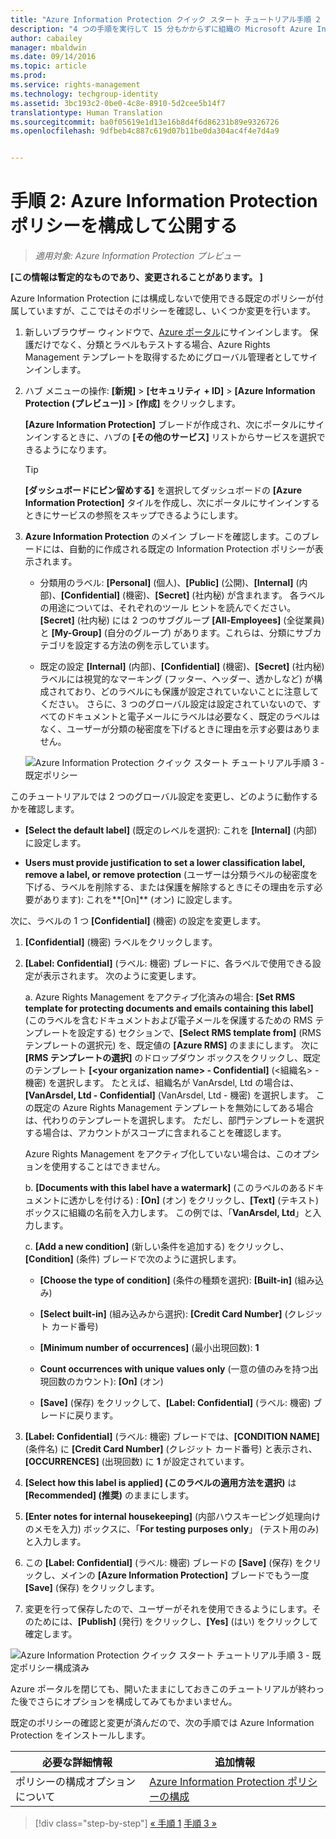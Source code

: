 ```yaml
---
title: "Azure Information Protection クイック スタート チュートリアル手順 2 | Azure Information Protection"
description: "4 つの手順を実行して 15 分もかからずに組織の Microsoft Azure Information Protection を簡単に試すことができる概要チュートリアルの手順 2 です。"
author: cabailey
manager: mbaldwin
ms.date: 09/14/2016
ms.topic: article
ms.prod: 
ms.service: rights-management
ms.technology: techgroup-identity
ms.assetid: 3bc193c2-0be0-4c8e-8910-5d2cee5b14f7
translationtype: Human Translation
ms.sourcegitcommit: ba0f05619e1d13e16b8d4f6d86231b89e9326726
ms.openlocfilehash: 9dfbeb4c887c619d07b11be0da304ac4f4e7d4a9


---
```


# 手順 2: Azure Information Protection ポリシーを構成して公開する

>*適用対象: Azure Information Protection プレビュー*

**[この情報は暫定的なものであり、変更されることがあります。 ]**

Azure Information Protection には構成しないで使用できる既定のポリシーが付属していますが、ここではそのポリシーを確認し、いくつか変更を行います。

1. 新しいブラウザー ウィンドウで、[Azure ポータル](https://portal.azure.com)にサインインします。 保護だけでなく、分類とラベルもテストする場合、Azure Rights Management テンプレートを取得するためにグローバル管理者としてサインインします。
 
2. ハブ メニューの操作: **[新規]** > **[セキュリティ + ID]** > **[Azure Information Protection (プレビュー)]** > **[作成]** をクリックします。

    **[Azure Information Protection]** ブレードが作成され、次にポータルにサインインするときに、ハブの **[その他のサービス]** リストからサービスを選択できるようになります。 

    > [!TIP] 
    > **[ダッシュボードにピン留めする]** を選択してダッシュボードの **[Azure Information Protection]** タイルを作成し、次にポータルにサインインするときにサービスの参照をスキップできるようにします。

3.  **Azure Information Protection** のメイン ブレードを確認します。このブレードには、自動的に作成される既定の Information Protection ポリシーが表示されます。
    
    - 分類用のラベル: **[Personal]** (個人)、**[Public]** (公開)、**[Internal]** (内部)、**[Confidential]** (機密)、**[Secret]** (社内秘) が含まれます。 各ラベルの用途については、それぞれのツール ヒントを読んでください。 **[Secret]** (社内秘) には 2 つのサブグループ **[All-Employees]** (全従業員) と **[My-Group]** (自分のグループ) があります。これらは、分類にサブカテゴリを設定する方法の例を示しています。

    - 既定の設定 **[Internal]** (内部)、**[Confidential]** (機密)、**[Secret]** (社内秘) ラベルには視覚的なマーキング (フッター、ヘッダー、透かしなど) が構成されており、どのラベルにも保護が設定されていないことに注意してください。 さらに、3 つのグローバル設定は設定されていないので、すべてのドキュメントと電子メールにラベルは必要なく、既定のラベルはなく、ユーザーが分類の秘密度を下げるときに理由を示す必要はありません。

    ![Azure Information Protection クイック スタート チュートリアル手順 3 - 既定ポリシー](../media/info-protect-policy.png)

このチュートリアルでは 2 つのグローバル設定を変更し、どのように動作するかを確認します。

-  **[Select the default label]** (既定のレベルを選択): これを **[Internal]** (内部) に設定します。

- **Users must provide justification to set a lower classification label, remove a label, or remove protection** (ユーザーは分類ラベルの秘密度を下げる、ラベルを削除する、または保護を解除するときにその理由を示す必要があります): これを**[On]** (オン) に設定します。

次に、ラベルの 1 つ **[Confidential]** (機密) の設定を変更します。

1. **[Confidential]** (機密) ラベルをクリックします。

2. **[Label: Confidential]** (ラベル: 機密) ブレードに、各ラベルで使用できる設定が表示されます。 次のように変更します。

    a. Azure Rights Management をアクティブ化済みの場合: **[Set RMS template for protecting documents and emails containing this label]** (このラベルを含むドキュメントおよび電子メールを保護するための RMS テンプレートを設定する) セクションで、**[Select RMS template from]** (RMS テンプレートの選択元) を、既定値の **[Azure RMS]** のままにします。 次に **[RMS テンプレートの選択]** のドロップダウン ボックスをクリックし、既定のテンプレート **[\<your organization name> - Confidential]** (<組織名> - 機密) を選択します。 たとえば、組織名が VanArsdel, Ltd の場合は、**[VanArsdel, Ltd - Confidential]** (VanArsdel, Ltd - 機密) を選択します。 この既定の Azure Rights Management テンプレートを無効にしてある場合は、代わりのテンプレートを選択します。 ただし、部門テンプレートを選択する場合は、アカウントがスコープに含まれることを確認します。
    
    Azure Rights Management をアクティブ化していない場合は、このオプションを使用することはできません。
    
    b. **[Documents with this label have a watermark]** (このラベルのあるドキュメントに透かしを付ける) : **[On]** (オン) をクリックし、**[Text]** (テキスト) ボックスに組織の名前を入力します。 この例では、「**VanArsdel, Ltd**」と入力します。 
    
    c. **[Add a new condition]** (新しい条件を追加する) をクリックし、**[Condition]** (条件) ブレードで次のように選択します。
    
    - **[Choose the type of condition]** (条件の種類を選択): **[Built-in]** (組み込み)
    
    - **[Select built-in]** (組み込みから選択): **[Credit Card Number]** (クレジット カード番号)
    
    - **[Minimum number of occurrences]** (最小出現回数): **1**
    
    - **Count occurrences with unique values only** (一意の値のみを持つ出現回数のカウント): **[On]** (オン)
    
    - **[Save]** (保存) をクリックして、**[Label: Confidential]** (ラベル: 機密) ブレードに戻ります。

3. **[Label: Confidential]** (ラベル: 機密) ブレードでは、**[CONDITION NAME]** (条件名) に **[Credit Card Number]** (クレジット カード番号) と表示され、**[OCCURRENCES]** (出現回数) に **1** が設定されています。

4. **[Select how this label is applied] (このラベルの適用方法を選択)** は **[Recommended] (推奨)** のままにします。

5. **[Enter notes for internal housekeeping]** (内部ハウスキーピング処理向けのメモを入力) ボックスに、「**For testing purposes only**」 (テスト用のみ) と入力します。

6. この **[Label: Confidential]** (ラベル: 機密) ブレードの **[Save]** (保存) をクリックし、メインの **[Azure Information Protection]** ブレードでもう一度 **[Save]** (保存) をクリックします。

7. 変更を行って保存したので、ユーザーがそれを使用できるようにします。そのためには、**[Publish]** (発行) をクリックし、**[Yes]** (はい) をクリックして確定します。

![Azure Information Protection クイック スタート チュートリアル手順 3 - 既定ポリシー構成済み](../media/info-protect-policy-configured.png)

Azure ポータルを閉じても、開いたままにしておきこのチュートリアルが終わった後でさらにオプションを構成してみてもかまいません。

既定のポリシーの確認と変更が済んだので、次の手順では Azure Information Protection をインストールします。

|必要な詳細情報|追加情報|
|--------------------------------|--------------------------|
|ポリシーの構成オプションについて|[Azure Information Protection ポリシーの構成](configure-policy.md)|


>[!div class="step-by-step"]
[&#171; 手順 1](infoprotect-tutorial-step1.md)
[手順 3 &#187;](infoprotect-tutorial-step3.md)


<!--HONumber=Sep16_HO3-->


